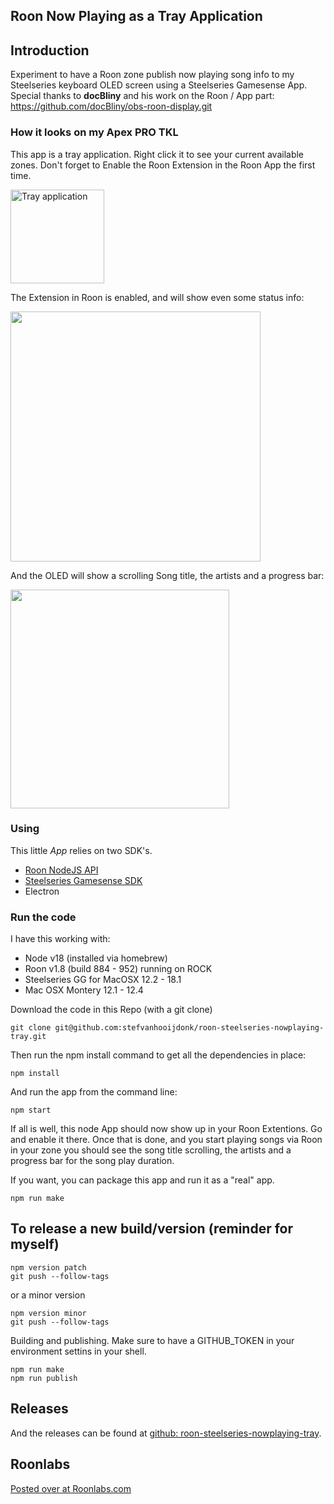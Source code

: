 ## Roon Now Playing as a Tray Application

## Introduction
Experiment to have a Roon zone publish now playing song info to my Steelseries keyboard OLED screen using a Steelseries Gamesense App.
Special thanks to __docBliny__ and his work on the Roon / App part: https://github.com/docBliny/obs-roon-display.git


### How it looks on my Apex PRO TKL

This app is a tray application. Right click it to see your current available zones. Don't forget to Enable the Roon Extension in the Roon App the first time.

<img width="150" alt="Tray application" src="https://user-images.githubusercontent.com/17196910/150343373-57b75284-d02c-410f-a3c5-c77477843429.png">

The Extension in Roon is enabled, and will show even some status info:

<img src="https://user-images.githubusercontent.com/17196910/150343719-541dca91-0eb8-4278-9685-172b35374c8e.png" width=400/>

And the OLED will show a scrolling Song title, the artists and a progress bar:

<img src="https://user-images.githubusercontent.com/17196910/150343155-97ab09b2-1d0b-4377-aff3-527c43968fea.jpeg" width=350/>


### Using

This little _App_ relies on two SDK's.

- [Roon NodeJS API](https://github.com/RoonLabs/node-roon-api)
- [Steelseries Gamesense SDK](https://github.com/SteelSeries/gamesense-sdk)
- Electron



### Run the code

I have this working with:
- Node v18 (installed via homebrew)
- Roon v1.8 (build 884 - 952) running on ROCK
- Steelseries GG for MacOSX 12.2 - 18.1
- Mac OSX Montery 12.1 - 12.4

Download the code in this Repo (with a git clone)
```shell
git clone git@github.com:stefvanhooijdonk/roon-steelseries-nowplaying-tray.git
```
Then run the npm install command to get all the dependencies in place:
```shell
npm install
```
And run the app from the command line:
```shell
npm start
```

If all is well, this node App should now show up in your Roon Extentions. Go and enable it there. Once that is done, and you start playing songs via Roon in your zone you should see the song title scrolling, the artists and a progress bar for the song play duration.

If you want, you can package this app and run it as a "real" app. 
```shell
npm run make
```

## To release a new build/version (reminder for myself)
```shell
npm version patch 
git push --follow-tags
```
or a minor version
```shell
npm version minor
git push --follow-tags
```

Building and publishing. Make sure to have a GITHUB_TOKEN in your environment settins in your shell.

```shell
npm run make
npm run publish
```
## Releases
And the releases can be found at [github: roon-steelseries-nowplaying-tray](./releases/).

## Roonlabs 
[Posted over at Roonlabs.com](https://community.roonlabs.com/t/diy-option-to-have-steelseries-keyboard-and-or-mouse-with-oled-screen-show-your-roon-now-playing-information/185827/4)
